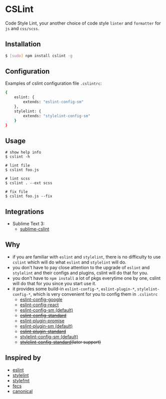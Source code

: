 # CSLint

Code Style Lint, your another choice of code style `linter` and `formatter` for `js` and `css/scss`.

## Installation

```bash
$ [sudo] npm install cslint -g
```

## Configuration

Examples of cslint configuration file `.cslintrc`:

```bash
{
    eslint: {
        extends: "eslint-config-sm"
    },
    stylelint: {
        extends: "stylelint-config-sm"
    }
}
```

## Usage

```
# show help info
$ cslint -h

# lint file
$ cslint foo.js

# lint scss
$ cslint . --ext scss

# fix file
$ cslint foo.js --fix
```

## Integrations

* Sublime Text 3:
    * [sublime-cslint](https://github.com/cslint/sublime-cslint)


## Why

* if you are familiar with `eslint` and `stylelint`,  there is no difficulty to use `cslint` which will do what `eslint` and `stylelint` will do.
* you don't have to pay close attention to the upgrade of `eslint` and `stylelint` and their configs and plugins, cslint will do that for you.
* you don't have to `npm install` a lot of pkgs everytime one by one, cslint will do that for you since you start use it.
* it provides some build-in  `eslint-config-*`, `eslint-plugin-*`, `stylelint-config-*`,  which is very convenient for you to config them in `.cslintrc`
    * [eslint-config-google](https://www.npmjs.com/package/eslint-config-google)
    * [eslint-config-react](https://www.npmjs.com/package/eslint-config-react)
    * [eslint-config-sm (default)](https://www.npmjs.com/package/eslint-config-sm)
    * ~~[eslint-config-standard](https://www.npmjs.com/package/eslint-config-standard)~~
    * [eslint-plugin-promise](https://www.npmjs.com/package/eslint-plugin-promise)
    * [eslint-plugin-sm (default)](https://www.npmjs.com/package/eslint-plugin-sm)
    * ~~[eslint-plugin-standard](https://www.npmjs.com/package/eslint-plugin-standard)~~
    * [stylelint-config-sm (default)](https://www.npmjs.com/package/stylelint-config-sm)
    * ~~[stylelint-config-standard](https://www.npmjs.com/package/stylelint-config-standard)(later support)~~

## Inspired by

* [eslint](http://eslint.org)
* [stylelint](http://stylelint.io)
* [stylefmt](https://github.com/morishitter/stylefmt)
* [fecs](https://github.com/ecomfe/fecs)
* [canonical](https://github.com/gajus/canonical)